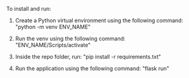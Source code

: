 To install and run:

1) Create a Python virtual environment using the following command:
    "python -m venv ENV_NAME"
    
2) Run the venv using the following command:
    "ENV_NAME/Scripts/activate"

3) Inside the repo folder, run:
    "pip install -r requirements.txt"

4) Run the application using the following command:
    "flask run"
